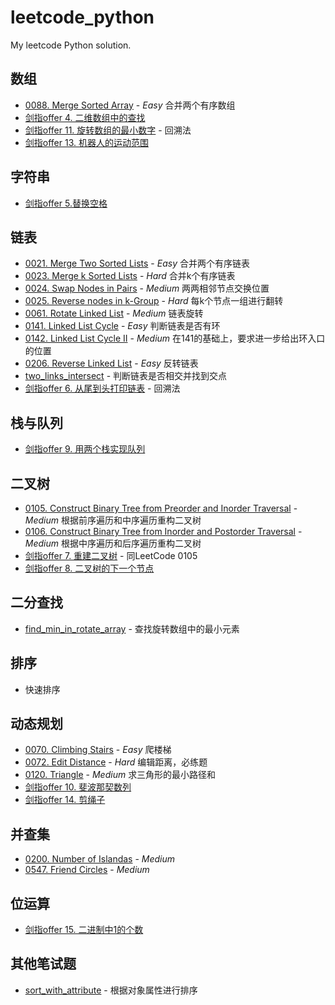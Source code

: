 # leetcode_python
My leetcode Python solution.

## 数组
- [0088. Merge Sorted Array](https://github.com/ZhengZixiang/leetcode_python/blob/master/array/0088.merge_sorted_array.md) - *Easy* 合并两个有序数组
- [剑指offer 4. 二维数组中的查找](https://github.com/ZhengZixiang/leetcode_python/blob/master/array/%E5%89%91%E6%8C%87offer%204.%E4%BA%8C%E7%BB%B4%E6%95%B0%E7%BB%84%E4%B8%AD%E7%9A%84%E6%9F%A5%E6%89%BE.md)
- [剑指offer 11. 旋转数组的最小数字](https://github.com/ZhengZixiang/leetcode_python/blob/master/array/%E5%89%91%E6%8C%87offer%2011.%20%E6%97%8B%E8%BD%AC%E6%95%B0%E7%BB%84%E7%9A%84%E6%9C%80%E5%B0%8F%E6%95%B0%E5%AD%97.md) - 回溯法
- [剑指offer 13. 机器人的运动范围](https://github.com/ZhengZixiang/leetcode_python/blob/master/array/%E5%89%91%E6%8C%87offer%2013.%E6%9C%BA%E5%99%A8%E4%BA%BA%E7%9A%84%E8%BF%90%E5%8A%A8%E8%8C%83%E5%9B%B4.md)


## 字符串
- [剑指offer 5.替换空格](https://github.com/ZhengZixiang/leetcode_python/blob/master/string/%E5%89%91%E6%8C%87offer%205.%E6%9B%BF%E6%8D%A2%E7%A9%BA%E6%A0%BC.md)

## 链表
- [0021. Merge Two Sorted Lists](https://github.com/ZhengZixiang/leetcode_python/blob/master/link/0021.merge_two_sorted_lists.md) - *Easy* 合并两个有序链表
- [0023. Merge k Sorted Lists](https://github.com/ZhengZixiang/leetcode_python/blob/master/link/0023.merge_k_sorted_lists.md) - *Hard* 合并k个有序链表
- [0024. Swap Nodes in Pairs](https://github.com/ZhengZixiang/leetcode_python/blob/master/link/0024.swap_nodes_in_pairs.md) - *Medium* 两两相邻节点交换位置
- [0025. Reverse nodes in k-Group](https://github.com/ZhengZixiang/leetcode_python/blob/master/link/0025.reverse_nodes_in_k_group.md) - *Hard* 每k个节点一组进行翻转
- [0061. Rotate Linked List](https://github.com/ZhengZixiang/leetcode_python/blob/master/link/0061.rotate_linked_list.md) - *Medium* 链表旋转
- [0141. Linked List Cycle](https://github.com/ZhengZixiang/leetcode_python/blob/master/link/0141.linked_list_cycle.md) - *Easy* 判断链表是否有环
- [0142. Linked List Cycle II](https://github.com/ZhengZixiang/leetcode_python/blob/master/link/0142.linked_list_cycle_ii.md) - *Medium* 在141的基础上，要求进一步给出环入口的位置
- [0206. Reverse Linked List](https://github.com/ZhengZixiang/leetcode_python/blob/master/link/0206.reverse_linked_list.md) - *Easy* 反转链表
- [two_links_intersect](https://github.com/ZhengZixiang/leetcode_python/blob/master/link/two_links_intersect.md) - 判断链表是否相交并找到交点
- [剑指offer 6. 从尾到头打印链表](https://github.com/ZhengZixiang/leetcode_python/blob/master/link/%E5%89%91%E6%8C%87offer%206.%E4%BB%8E%E5%B0%BE%E5%88%B0%E5%A4%B4%E6%89%93%E5%8D%B0%E9%93%BE%E8%A1%A8.md) - 回溯法

## 栈与队列
- [剑指offer 9. 用两个栈实现队列](https://github.com/ZhengZixiang/leetcode_python/blob/master/stack%26queue/%E5%89%91%E6%8C%87offer%209.%20%E7%94%A8%E4%B8%A4%E4%B8%AA%E6%A0%88%E5%AE%9E%E7%8E%B0%E9%98%9F%E5%88%97.md)

## 二叉树
- [0105. Construct Binary Tree from Preorder and Inorder Traversal](https://github.com/ZhengZixiang/leetcode_python/tree/master/binary_tree/105.pre_in_build_bst.md) - *Medium* 根据前序遍历和中序遍历重构二叉树
- [0106. Construct Binary Tree from Inorder and Postorder Traversal](https://github.com/ZhengZixiang/leetcode_python/blob/master/binary_tree/106.post_in_build_bst.md) - *Medium* 根据中序遍历和后序遍历重构二叉树
- [剑指offer 7. 重建二叉树](https://github.com/ZhengZixiang/leetcode_python/tree/master/binary_tree/105.pre_in_build_bst.md) - 同LeetCode 0105
- [剑指offer 8. 二叉树的下一个节点](https://github.com/ZhengZixiang/leetcode_python/blob/master/binary_tree/%E5%89%91%E6%8C%87offer%208.%E4%BA%8C%E5%8F%89%E6%A0%91%E7%9A%84%E4%B8%8B%E4%B8%80%E4%B8%AA%E8%8A%82%E7%82%B9.md)

## 二分查找
- [find_min_in_rotate_array](https://github.com/ZhengZixiang/leetcode_python/blob/master/binary_search/find_min_in_rotate_array.md) - 查找旋转数组中的最小元素

## 排序
- 快速排序

## 动态规划
- [0070. Climbing Stairs](https://github.com/ZhengZixiang/leetcode_python/blob/master/dp/0070.climbing_stairs.md) - *Easy* 爬楼梯
- [0072. Edit Distance](https://github.com/ZhengZixiang/leetcode_python/blob/master/dp/0072.edit_distance.md) - *Hard* 编辑距离，必练题
- [0120. Triangle](https://github.com/ZhengZixiang/leetcode_python/blob/master/dp/0120.triangle.md) - *Medium* 求三角形的最小路径和
- [剑指offer 10. 斐波那契数列](https://github.com/ZhengZixiang/leetcode_python/blob/master/dp/%E5%89%91%E6%8C%87offer%2010.%E6%96%90%E6%B3%A2%E9%82%A3%E5%A5%91%E6%95%B0%E5%88%97.md)
- [剑指offer 14. 剪绳子](https://github.com/ZhengZixiang/leetcode_python/blob/master/dp/%E5%89%91%E6%8C%87offer%2014.%E5%89%AA%E7%BB%B3%E5%AD%90.md)

## 并查集
- [0200. Number of Islandas]() - *Medium*
- [0547. Friend Circles]() - *Medium*

## 位运算
- [剑指offer 15. 二进制中1的个数](https://github.com/ZhengZixiang/leetcode_python/blob/master/bitwise/%E5%89%91%E6%8C%87offer%2015.%E4%BA%8C%E8%BF%9B%E5%88%B6%E4%B8%AD1%E7%9A%84%E4%B8%AA%E6%95%B0.md)

## 其他笔试题
- [sort_with_attribute](https://github.com/ZhengZixiang/leetcode_python/blob/master/others/sort_with_attribute.md) - 根据对象属性进行排序
